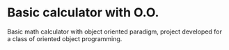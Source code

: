 # Basic calculator with O.O.
Basic math calculator with object oriented paradigm, project developed for a class of oriented object programming.
